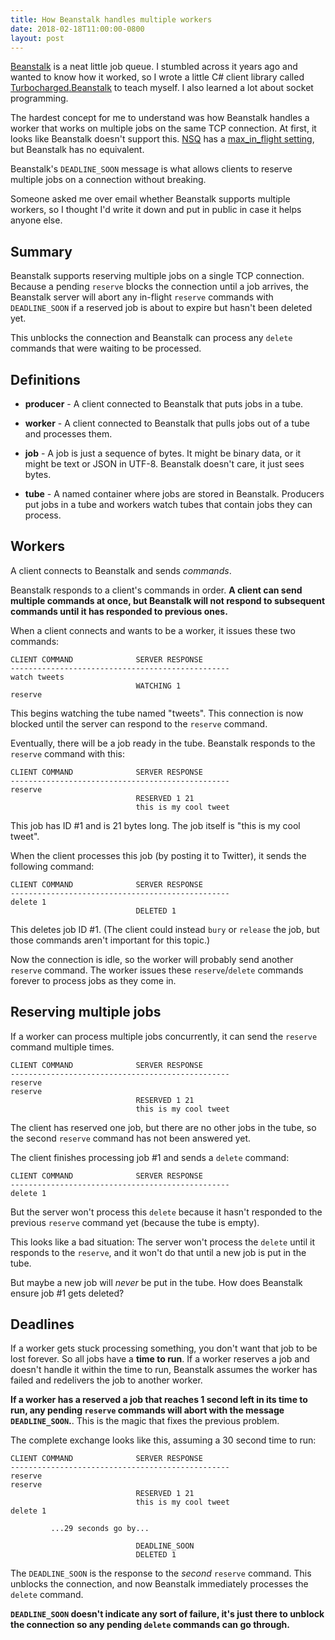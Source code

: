 ```yaml
---
title: How Beanstalk handles multiple workers
date: 2018-02-18T11:00:00-0800
layout: post
---
```


[Beanstalk][beanstalkd] is a neat little job queue. I stumbled across it years
ago and wanted to know how it worked, so I wrote a little C# client library
called [Turbocharged.Beanstalk][turbochargedbeanstalk] to teach myself. I also
learned a lot about socket programming.

[beanstalkd]: https://kr.github.io/beanstalkd/
[turbochargedbeanstalk]: https://github.com/jennings/turbocharged.beanstalk

The hardest concept for me to understand was how Beanstalk handles a worker
that works on multiple jobs on the same TCP connection. At first, it looks like
Beanstalk doesn't support this. [NSQ][nsq] has a [max_in_flight setting][rdy],
but Beanstalk has no equivalent.

Beanstalk's `DEADLINE_SOON` message is what allows clients to reserve multiple
jobs on a connection without breaking.

[nsq]: http://nsq.io/
[rdy]: http://nsq.io/clients/building_client_libraries.html#rdy_state

Someone asked me over email whether Beanstalk supports multiple workers, so I
thought I'd write it down and put in public in case it helps anyone else.


## Summary

Beanstalk supports reserving multiple jobs on a single TCP connection. Because
a pending `reserve` blocks the connection until a job arrives, the Beanstalk
server will abort any in-flight `reserve` commands with `DEADLINE_SOON` if a
reserved job is about to expire but hasn't been deleted yet.

This unblocks the connection and Beanstalk can process any `delete` commands
that were waiting to be processed.


## Definitions

- **producer** - A client connected to Beanstalk that puts jobs in a tube.

- **worker** - A client connected to Beanstalk that pulls jobs out of a tube
  and processes them.

- **job** - A job is just a sequence of bytes. It might be binary data, or it
  might be text or JSON in UTF-8. Beanstalk doesn't care, it just sees bytes.

- **tube** - A named container where jobs are stored in Beanstalk. Producers
  put jobs in a tube and workers watch tubes that contain jobs they can
  process.


## Workers

A client connects to Beanstalk and sends _commands_.

Beanstalk responds to a client's commands in order. **A client can send
multiple commands at once, but Beanstalk will not respond to subsequent
commands until it has responded to previous ones.**

When a client connects and wants to be a worker, it issues these two commands:

```
CLIENT COMMAND              SERVER RESPONSE
-------------------------------------------------
watch tweets
                            WATCHING 1
reserve
```

This begins watching the tube named "tweets". This connection is now blocked
until the server can respond to the `reserve` command.

Eventually, there will be a job ready in the tube. Beanstalk responds to the
`reserve` command with this:

```
CLIENT COMMAND              SERVER RESPONSE
-------------------------------------------------
reserve
                            RESERVED 1 21
                            this is my cool tweet
```

This job has ID #1 and is 21 bytes long. The job itself is "this is my cool
tweet".

When the client processes this job (by posting it to Twitter), it sends the
following command:

```
CLIENT COMMAND              SERVER RESPONSE
-------------------------------------------------
delete 1
                            DELETED 1
```

This deletes job ID #1. (The client could instead `bury` or `release` the job,
but those commands aren't important for this topic.)

Now the connection is idle, so the worker will probably send another `reserve`
command. The worker issues these `reserve`/`delete` commands forever to process
jobs as they come in.


## Reserving multiple jobs

If a worker can process multiple jobs concurrently, it can send the `reserve`
command multiple times.

```
CLIENT COMMAND              SERVER RESPONSE
-------------------------------------------------
reserve
reserve
                            RESERVED 1 21
                            this is my cool tweet
```

The client has reserved one job, but there are no other jobs in the tube, so
the second `reserve` command has not been answered yet.

The client finishes processing job #1 and sends a `delete` command:

```
CLIENT COMMAND              SERVER RESPONSE
-------------------------------------------------
delete 1
```

But the server won't process this `delete` because it hasn't responded to the
previous `reserve` command yet (because the tube is empty).

This looks like a bad situation: The server won't process the `delete` until it
responds to the `reserve`, and it won't do that until a new job is put in the
tube.

But maybe a new job will _never_ be put in the tube. How does Beanstalk ensure
job #1 gets deleted?


## Deadlines

If a worker gets stuck processing something, you don't want that job to be lost
forever. So all jobs have a **time to run**. If a worker reserves a job and
doesn't handle it within the time to run, Beanstalk assumes the worker has
failed and redelivers the job to another worker.

**If a worker has a reserved a job that reaches 1 second left in its time to
run, any pending `reserve` commands will abort with the message
`DEADLINE_SOON`.**. This is the magic that fixes the previous problem.

The complete exchange looks like this, assuming a 30 second time to run:

```
CLIENT COMMAND              SERVER RESPONSE
-------------------------------------------------
reserve
reserve
                            RESERVED 1 21
                            this is my cool tweet
delete 1

         ...29 seconds go by...

                            DEADLINE_SOON
                            DELETED 1
```

The `DEADLINE_SOON` is the response to the _second_ `reserve` command. This
unblocks the connection, and now Beanstalk immediately processes the `delete`
command.

**`DEADLINE_SOON` doesn't indicate any sort of failure, it's just there to unblock the
connection so any pending `delete` commands can go through.**
